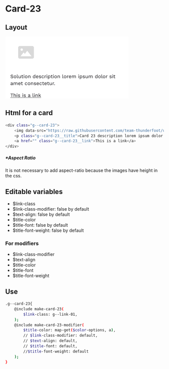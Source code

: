 # Card-23

## Layout

![alt text][card-23]

[card-23]: /src/img/global-components/card/card-23.png

## Html for a card

```sh
<div class="g--card-23">
    <img data-src="https://raw.githubusercontent.com/team-thunderfoot/ui/main/src/img/global-components/rounded-img-placeholder.png" src="/src/img/global-components/placeholder.jpg" alt="alt text" class="g--card-23__media g--lazy-01">
    <p class="g--card-23__title">Card 23 description lorem ipsum dolor sit amet consectetur.</p>
    <a href="" class="g--card-23__link">This is a link</a>
</div>
```

##### \*Aspect Ratio

It is not necessary to add aspect-ratio because the images have height in the css.

## Editable variables

- $link-class
- $link-class-modifier: false by default
- $text-align: false by default
- $title-color
- $title-font: false by default
- $title-font-weight: false by default

### For modifiers

- $link-class-modifier
- $text-align
- $title-color
- $title-font
- $title-font-weight

## Use

```sh
.g--card-23{
    @include make-card-23(
        $link-class: g--link-01,
    );
    @include make-card-23-modifier(
        $title-color: map-get($color-options, a),
        // $link-class-modifier: default,
        // $text-align: default,
        // $title-font: default,
        //$title-font-weight: default
    );
}
```
